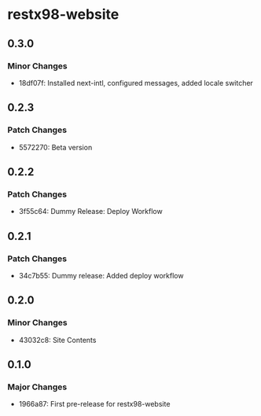 # restx98-website

## 0.3.0

### Minor Changes

- 18df07f: Installed next-intl, configured messages, added locale switcher

## 0.2.3

### Patch Changes

- 5572270: Beta version

## 0.2.2

### Patch Changes

- 3f55c64: Dummy Release: Deploy Workflow

## 0.2.1

### Patch Changes

- 34c7b55: Dummy release: Added deploy workflow

## 0.2.0

### Minor Changes

- 43032c8: Site Contents

## 0.1.0

### Major Changes

- 1966a87: First pre-release for restx98-website
